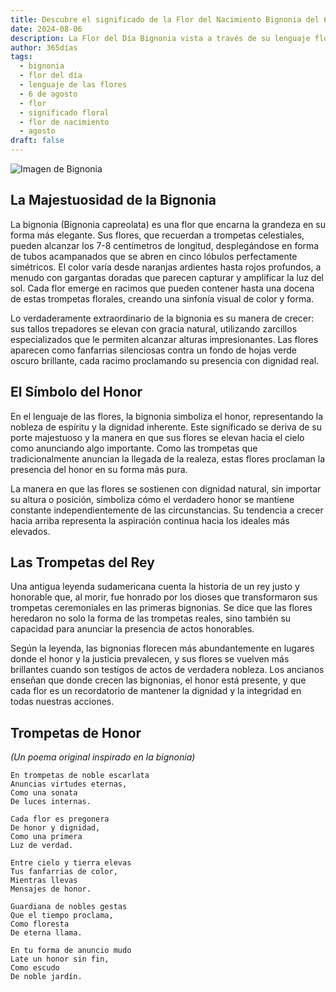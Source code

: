 ```yaml
---
title: Descubre el significado de la Flor del Nacimiento Bignonia del 6 de agosto
date: 2024-08-06
description: La Flor del Día Bignonia vista a través de su lenguaje floral e historias
author: 365días
tags:
  - bignonia
  - flor del día
  - lenguaje de las flores
  - 6 de agosto
  - flor
  - significado floral
  - flor de nacimiento
  - agosto
draft: false
---
```


![Imagen de Bignonia](https://cdn.pixabay.com/photo/2020/06/14/14/59/flowers-5298209_1280.jpg#center)


## La Majestuosidad de la Bignonia

La bignonia (Bignonia capreolata) es una flor que encarna la grandeza en su forma más elegante. Sus flores, que recuerdan a trompetas celestiales, pueden alcanzar los 7-8 centímetros de longitud, desplegándose en forma de tubos acampanados que se abren en cinco lóbulos perfectamente simétricos. El color varía desde naranjas ardientes hasta rojos profundos, a menudo con gargantas doradas que parecen capturar y amplificar la luz del sol. Cada flor emerge en racimos que pueden contener hasta una docena de estas trompetas florales, creando una sinfonía visual de color y forma.

Lo verdaderamente extraordinario de la bignonia es su manera de crecer: sus tallos trepadores se elevan con gracia natural, utilizando zarcillos especializados que le permiten alcanzar alturas impresionantes. Las flores aparecen como fanfarrias silenciosas contra un fondo de hojas verde oscuro brillante, cada racimo proclamando su presencia con dignidad real.

## El Símbolo del Honor

En el lenguaje de las flores, la bignonia simboliza el honor, representando la nobleza de espíritu y la dignidad inherente. Este significado se deriva de su porte majestuoso y la manera en que sus flores se elevan hacia el cielo como anunciando algo importante. Como las trompetas que tradicionalmente anuncian la llegada de la realeza, estas flores proclaman la presencia del honor en su forma más pura.

La manera en que las flores se sostienen con dignidad natural, sin importar su altura o posición, simboliza cómo el verdadero honor se mantiene constante independientemente de las circunstancias. Su tendencia a crecer hacia arriba representa la aspiración continua hacia los ideales más elevados.

## Las Trompetas del Rey

Una antigua leyenda sudamericana cuenta la historia de un rey justo y honorable que, al morir, fue honrado por los dioses que transformaron sus trompetas ceremoniales en las primeras bignonias. Se dice que las flores heredaron no solo la forma de las trompetas reales, sino también su capacidad para anunciar la presencia de actos honorables.

Según la leyenda, las bignonias florecen más abundantemente en lugares donde el honor y la justicia prevalecen, y sus flores se vuelven más brillantes cuando son testigos de actos de verdadera nobleza. Los ancianos enseñan que donde crecen las bignonias, el honor está presente, y que cada flor es un recordatorio de mantener la dignidad y la integridad en todas nuestras acciones.

## Trompetas de Honor
*(Un poema original inspirado en la bignonia)*

```
En trompetas de noble escarlata
Anuncias virtudes eternas,
Como una sonata
De luces internas.

Cada flor es pregonera
De honor y dignidad,
Como una primera
Luz de verdad.

Entre cielo y tierra elevas
Tus fanfarrias de color,
Mientras llevas
Mensajes de honor.

Guardiana de nobles gestas
Que el tiempo proclama,
Como floresta
De eterna llama.

En tu forma de anuncio mudo
Late un honor sin fin,
Como escudo
De noble jardín.
```